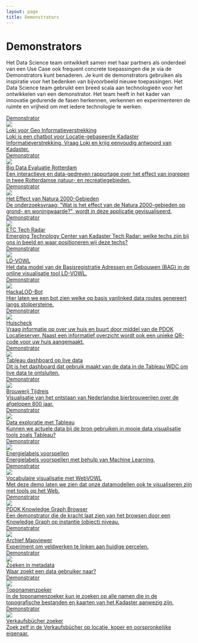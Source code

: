 ```yaml
---
layout: page
title: Demonstrators
---
```


# Demonstrators

Het Data Science team ontwikkelt samen met haar partners als onderdeel van een Use Case ook frequent concrete toepassingen die je via de Demonstrators kunt benaderen. Je kunt de demonstrators gebruiken als inspiratie voor het bedenken van bijvoorbeeld nieuwe toepassingen. Het Data Science team gebruikt een breed scala aan technologieën voor het ontwikkelen van een demonstrator. Het team heeft in het kader van innovatie gedurende de fasen herkennen, verkennen en experimenteren de ruimte en vrijheid om met iedere technologie te werken.

<div class="cards-wrapper">
  <a href="/demonstrators/loki/index.html">
    <div class="card">
      <div class="card-type">Demonstrator</div>
      <img class="card-image" src="/assets/images/loki-logo.jpg">
      <div class="card-title">Loki voor Geo Informatieverstrekking</div>
      <div class="card-description">Loki is een chatbot voor Locatie-gebaseerde Kadaster Informatieverstrekking. Vraag Loki en krijg eenvoudig antwoord van Kadaster.</div>
    </div>
  </a>
  <a href="https://kadata.maps.arcgis.com/apps/MapJournal/index.html?appid=e8adf6cd1dae4d42ad907ddcb29c64d3">
    <div class="card">
      <div class="card-type">Demonstrator</div>
      <img class="card-image" src="/assets/images/rotterdam-skyline.jpg">
      <div class="card-title">Big Data Evaluatie Rotterdam</div>
      <div class="card-description">Een interactieve en data-gedreven rapportage over het effect van ingrepen in twee Rotterdamse natuur- en recreatiegebieden.</div>
    </div>
  <a href="https://arcg.is/11uvDD">
    <div class="card">
      <div class="card-type">Demonstrator</div>
      <img class="card-image" src="/assets/images/landscape-water.jpg">
      <div class="card-title">Het Effect van Natura 2000-Gebieden</div>
      <div class="card-description">De onderzoeksvraag: "Wat is het effect van de Natura 2000-gebieden op grond- en woningwaarde?", wordt in deze applicatie gevisualiseerd.</div>
    </div>
  </a>
  </a>
  <a href="/tech-radar/index.html">
    <div class="card">
      <div class="card-type">Demonstrator</div>
      <img class="card-image" src="/assets/images/radar-banner.png">
      <div class="card-title">ETC Tech Radar</div>
      <div class="card-description">Emerging Technology Center van Kadaster Tech Radar: welke techs zijn bij ons in beeld en waar positioneren wij deze techs?</div>
    </div>
  </a>
  <a href="http://vowl.visualdataweb.org/ldvowl/#/graph?endpointURL=https:%2F%2Fapi.labs.kadaster.nl%2Fdatasets%2Fkadaster%2Fbag%2Fservices%2Fbag%2Fsparql">
    <div class="card">
      <div class="card-type">Demonstrator</div>
      <img class="card-image" src="/assets/images/ld-vowl.png">
      <div class="card-title">LD-VOWL</div>
      <div class="card-description">Het data model van de Basisregistratie Adressen en Gebouwen (BAG) in de online visualisatie tool LD-VOWL.</div>
    </div>
  </a>
  <a href="/demonstrators/hackalodbot/index.html">
    <div class="card">
      <div class="card-type">Demonstrator</div>
      <img class="card-image" src="/assets/images/telegram.png">
      <div class="card-title">HackaLOD-Bot</div>
      <div class="card-description">Hier laten we een bot zien welke op basis vanlinked data routes genereert langs stolpersteine. </div>
    </div>
  </a>
  <a href="/demonstrators/huischeck">
    <div class="card">
      <div class="card-type">Demonstrator</div>
      <img class="card-image" src="/assets/images/huis.png">
      <div class="card-title">Huischeck</div>
      <div class="card-description">Vraag informatie op over uw huis en buurt door middel van de PDOK Locatieserver.  Naast een informatief overzicht wordt ook een unieke QR-code voor uw huis aangemaakt.</div>
    </div>
  </a>
	<a href="/demonstrators/live-data-in-een-bi-toepassing/index.html">
    <div class="card">
      <div class="card-type">Demonstrator</div>
      <img class="card-image" src="/assets/images/livedatadashboard.png">
      <div class="card-title">Tableau dashboard op live data</div>
      <div class="card-description">Dit is het dashboard dat gebruik maakt van de data in de Tableau WDC om live data te ontsluiten.</div>
    </div>
  </a>
  <a href="/demonstrators/brouwerij-tijdreis">
    <div class="card">
      <div class="card-type">Demonstrator</div>
      <img class="card-image" src="/assets/images/bier.jpg">
      <div class="card-title">Brouwerij Tijdreis</div>
      <div class="card-description">Visualisatie van het ontstaan van Nederlandse bierbrouwerijen over de afgelopen 800 jaar.</div>
    </div>
  </a>
  <a href="/demonstrators/tableau">
    <div class="card">
      <div class="card-type">Demonstrator</div>
      <img class="card-image" src="/assets/images/tableau-logo.jpg">
      <div class="card-title">Data exploratie met Tableau</div>
      <div class="card-description">Kunnen we actuele data bij de bron gebruiken in mooie data visualisatie tools zoals Tableau?</div>
    </div>
  </a>
  <a href="/demonstrators/energielabels-voorspellen">
    <div class="card">
      <div class="card-type">Demonstrator</div>
      <img class="card-image" src="/assets/images/energielabels.png">
      <div class="card-title">Energielabels voorspellen</div>
      <div class="card-description">Energielabels voorspellen met behulp van Machine Learning.</div>
    </div>
  </a>
  <a href="http://www.visualdataweb.de/webvowl/#iri=https://data.labs.kadaster.nl/kadaster/bag-vocab/download.trig.gz">
    <div class="card">
      <div class="card-type">Demonstrator</div>
      <img class="card-image" src="/assets/images/webvowl.png">
      <div class="card-title">Vocabulaire visualisatie met WebVOWL</div>
      <div class="card-description">Met deze demo laten we zien dat onze datamodellen ook te visualiseren zijn met tools op het Web.</div>
    </div>
  </a>
  <a href="http://linkeddata.ordina.nl/pdkg/resource?subject=https%3A%2F%2Flinkeddata.cultureelerfgoed.nl%2Fcho-kennis%2Fid%2Frijksmonument%2F19157">
    <div class="card">
      <div class="card-type">Demonstrator</div>
      <img class="card-image" src="/assets/images/bag-in-lod-cloud.png">
      <div class="card-title">PDOK Knowledge Graph Browser</div>
      <div class="card-description">Een demonstrator die de kracht laat zien van het browsen door een Knowledge Graph op instantie (object) niveau.</div>
    </div>
  </a>
  <a href="/demonstrators/archief-mapviewer">
    <div class="card">
      <div class="card-type">Demonstrator</div>
      <img class="card-image" src="/assets/images/gemeente-lisse.jpg">
      <div class="card-title">Archief Mapviewer</div>
      <div class="card-description">Experiment om veldwerken te linken aan huidige percelen.</div>
    </div>
  </a>
  <a href="/demonstrators/zoeken">
    <div class="card">
      <div class="card-type">Demonstrator</div>
      <img class="card-image" src="/assets/images/lov.jpg">
      <div class="card-title">Zoeken in metadata</div>
      <div class="card-description">Waar zoekt een data gebruiker naar?</div>
    </div>
  </a>
  <a href="/demonstrators/namen-app">
    <div class="card">
      <div class="card-type">Demonstrator</div>
      <img class="card-image" src="/assets/images/namen-app-tegel-image.png">
      <div class="card-title">Toponamenzoeker</div>
      <div class="card-description"> In de toponamenzoeker kun je zoeken op alle namen die in de topografische bestanden en kaarten van het Kadaster aanwezig zijn.</div>
    </div>
  </a>
  <a href="/demonstrators/verkaufsbucher-zoeken">
      <div class="card">
        <div class="card-type">Demonstrator</div>
        <img class="card-image" src="/assets/images/verkaufsbucher-app-tegel-img.png">
        <div class="card-title">Verkaufsbücher zoeker</div>
        <div class="card-description">Zoek zelf in de Verkaufsbücher op locatie, koper en oorspronkelijke eigenaar.</div>
      </div>
    </a>
</div>
